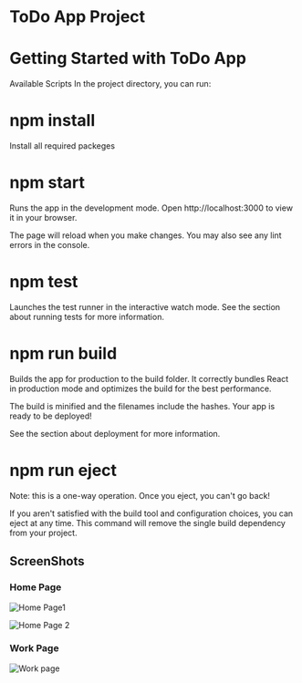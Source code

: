 # ToDo App Project

# Getting Started with ToDo App

Available Scripts
In the project directory, you can run:
# npm install
Install all required packeges

# npm start
Runs the app in the development mode.
Open http://localhost:3000 to view it in your browser.

The page will reload when you make changes.
You may also see any lint errors in the console.

# npm test
Launches the test runner in the interactive watch mode.
See the section about running tests for more information.

# npm run build
Builds the app for production to the build folder.
It correctly bundles React in production mode and optimizes the build for the best performance.

The build is minified and the filenames include the hashes.
Your app is ready to be deployed!

See the section about deployment for more information.

# npm run eject
Note: this is a one-way operation. Once you eject, you can't go back!

If you aren't satisfied with the build tool and configuration choices, you can eject at any time. This command will remove the single build dependency from your project.


## ScreenShots
### Home Page
![Home Page1](https://github.com/ChethanKodenkiri/todo/assets/92871656/2f9f96ce-0949-43b3-af85-9a71f9e15128)

![Home Page 2](https://github.com/ChethanKodenkiri/todo/assets/92871656/c8a2f7bb-8adb-49d3-bd96-33fee9d1272e)

### Work Page
![Work page](https://github.com/ChethanKodenkiri/todo/assets/92871656/61a5be19-a56e-4405-b734-04566f8485c0)


